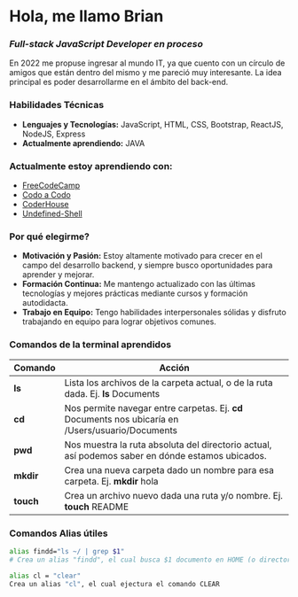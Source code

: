 # Hola, me llamo Brian
### _Full-stack JavaScript Developer en proceso_

En 2022 me propuse ingresar al mundo IT, ya que cuento con un círculo de amigos que están dentro del mismo y me pareció muy interesante. 
La idea principal es poder desarrollarme en el ámbito del back-end.

### Habilidades Técnicas

- **Lenguajes y Tecnologías:** JavaScript, HTML, CSS, Bootstrap, ReactJS, NodeJS, Express
- **Actualmente aprendiendo:** JAVA

### Actualmente estoy aprendiendo con:

- [FreeCodeCamp](https://www.freecodecamp.org/espanol/learn/)
- [Codo a Codo](https://codoacodo.bue.edu.ar)
- [CoderHouse](https://www.coderhouse.com)
- [Undefined-Shell](https://undefined.academy/#contenidos)


### Por qué elegirme?

- **Motivación y Pasión:** Estoy altamente motivado para crecer en el campo del desarrollo backend, y siempre busco oportunidades para aprender y mejorar.
- **Formación Continua:** Me mantengo actualizado con las últimas tecnologías y mejores prácticas mediante cursos y formación autodidacta.
- **Trabajo en Equipo:** Tengo habilidades interpersonales sólidas y disfruto trabajando en equipo para lograr objetivos comunes.


### Comandos de la terminal aprendidos

| Comando   | Acción                                                                                          |
| ------    | ------                                                                                          |
| **ls**    | Lista los archivos de la carpeta actual, o de la ruta dada. Ej. **ls** Documents                |
| **cd**    | Nos permite navegar entre carpetas. Ej. **cd** Documents nos ubicaría en /Users/usuario/Documents|
| **pwd**   | Nos muestra la ruta absoluta del directorio actual, así podemos saber en dónde estamos ubicados. |
| **mkdir** | Crea una nueva carpeta dado un nombre para esa carpeta. Ej. **mkdir** hola                      |
| **touch** | Crea un archivo nuevo dada una ruta y/o nombre. Ej. **touch** README                            |

### Comandos Alias útiles

```sh
alias findd="ls ~/ | grep $1"
# Crea un alias "findd", el cual busca $1 documento en HOME (o directorio agregado al alias).
```

```sh
alias cl = "clear"
Crea un alias "cl", el cual ejectura el comando CLEAR
```
